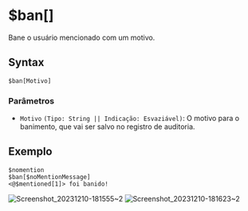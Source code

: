 # $ban[]
Bane o usuário mencionado com um motivo.

## Syntax
```
$ban[Motivo]
```

### Parâmetros 
- `Motivo` `(Tipo: String || Indicação: Esvaziável)`: O motivo para o banimento, que vai ser salvo no registro de auditoria.

## Exemplo
```
$nomention
$ban[$noMentionMessage]
<@$mentioned[1]> foi banido!
```
![Screenshot_20231210-181555~2](https://github.com/Kemi-Rawr/bdfd-wiki/assets/111205130/9e2fb608-f852-48ec-ae3b-b8de1d840d16)
![Screenshot_20231210-181623~2](https://github.com/Kemi-Rawr/bdfd-wiki/assets/111205130/531f50ad-318f-4cf8-acb6-26023bdea183)

